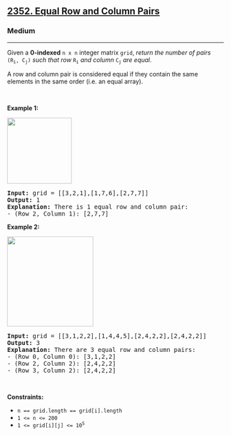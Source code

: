 <h2><a href="https://leetcode.com/problems/equal-row-and-column-pairs/">2352. Equal Row and Column Pairs</a></h2><h3>Medium</h3><hr><div bis_skin_checked="1"><p>Given a <strong>0-indexed</strong> <code>n x n</code> integer matrix <code>grid</code>, <em>return the number of pairs </em><code>(R<sub>i</sub>, C<sub>j</sub>)</code><em> such that row </em><code>R<sub>i</sub></code><em> and column </em><code>C<sub>j</sub></code><em> are equal</em>.</p>

<p>A row and column pair is considered equal if they contain the same elements in the same order (i.e. an equal array).</p>

<p>&nbsp;</p>
<p><strong>Example 1:</strong></p>
<img alt="" src="https://assets.leetcode.com/uploads/2022/06/01/ex1.jpg" style="width: 150px; height: 153px;">
<pre><strong>Input:</strong> grid = [[3,2,1],[1,7,6],[2,7,7]]
<strong>Output:</strong> 1
<strong>Explanation:</strong> There is 1 equal row and column pair:
- (Row 2, Column 1): [2,7,7]
</pre>

<p><strong>Example 2:</strong></p>
<img alt="" src="https://assets.leetcode.com/uploads/2022/06/01/ex2.jpg" style="width: 200px; height: 209px;">
<pre><strong>Input:</strong> grid = [[3,1,2,2],[1,4,4,5],[2,4,2,2],[2,4,2,2]]
<strong>Output:</strong> 3
<strong>Explanation:</strong> There are 3 equal row and column pairs:
- (Row 0, Column 0): [3,1,2,2]
- (Row 2, Column 2): [2,4,2,2]
- (Row 3, Column 2): [2,4,2,2]
</pre>

<p>&nbsp;</p>
<p><strong>Constraints:</strong></p>

<ul>
	<li><code>n == grid.length == grid[i].length</code></li>
	<li><code>1 &lt;= n &lt;= 200</code></li>
	<li><code>1 &lt;= grid[i][j] &lt;= 10<sup>5</sup></code></li>
</ul>
</div>